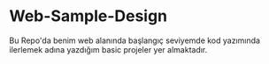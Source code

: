 # Web-Sample-Design
Bu Repo'da benim web alanında başlangıç seviyemde kod yazımında ilerlemek adına yazdığım basic projeler yer almaktadır.

